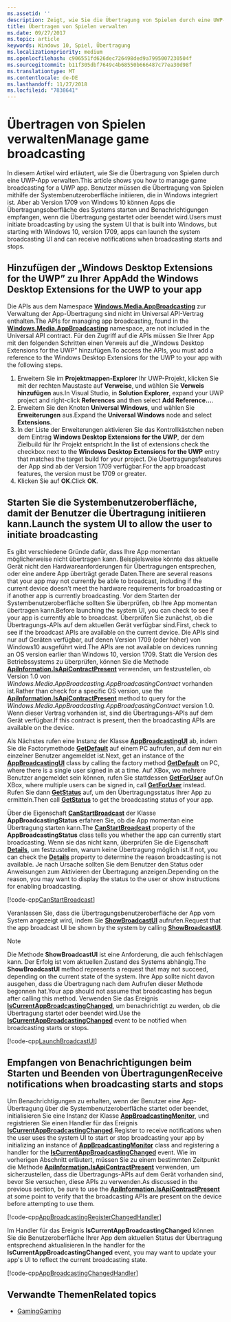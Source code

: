```yaml
---
ms.assetid: ''
description: Zeigt, wie Sie die Übertragung von Spielen durch eine UWP-App verwalten.
title: Übertragen von Spielen verwalten
ms.date: 09/27/2017
ms.topic: article
keywords: Windows 10, Spiel, Übertragung
ms.localizationpriority: medium
ms.openlocfilehash: c906551fd626dec726498ded9a7995007230504f
ms.sourcegitcommit: b11f305dbf7649c4b68550b666487c77ea30d98f
ms.translationtype: MT
ms.contentlocale: de-DE
ms.lasthandoff: 11/27/2018
ms.locfileid: "7838641"
---
```

# <a name="manage-game-broadcasting"></a><span data-ttu-id="d73ca-104">Übertragen von Spielen verwalten</span><span class="sxs-lookup"><span data-stu-id="d73ca-104">Manage game broadcasting</span></span>
<span data-ttu-id="d73ca-105">In diesem Artikel wird erläutert, wie Sie die Übertragung von Spielen durch eine UWP-App verwalten.</span><span class="sxs-lookup"><span data-stu-id="d73ca-105">This article shows you how to manage game broadcasting for a UWP app.</span></span> <span data-ttu-id="d73ca-106">Benutzer müssen die Übertragung von Spielen mithilfe der Systembenutzeroberfläche initiieren, die in Windows integriert ist. Aber ab Version 1709 von Windows 10 können Apps die Übertragungsoberfläche des Systems starten und Benachrichtigungen empfangen, wenn die Übertragung gestartet oder beendet wird.</span><span class="sxs-lookup"><span data-stu-id="d73ca-106">Users must initiate broadcasting by using the system UI that is built into Windows, but starting with Windows 10, version 1709, apps can launch the system broadcasting UI and can receive notifications when broadcasting starts and stops.</span></span>

## <a name="add-the-windows-desktop-extensions-for-the-uwp-to-your-app"></a><span data-ttu-id="d73ca-107">Hinzufügen der „Windows Desktop Extensions for the UWP” zu Ihrer App</span><span class="sxs-lookup"><span data-stu-id="d73ca-107">Add the Windows Desktop Extensions for the UWP to your app</span></span>
<span data-ttu-id="d73ca-108">Die APIs aus dem Namespace **[Windows.Media.AppBroadcasting](https://docs.microsoft.com/uwp/api/windows.media.appbroadcasting)** zur Verwaltung der App-Übertragung sind nicht im Universal API-Vertrag enthalten.</span><span class="sxs-lookup"><span data-stu-id="d73ca-108">The APIs for managing app broadcasting, found in the **[Windows.Media.AppBroadcasting](https://docs.microsoft.com/uwp/api/windows.media.appbroadcasting)** namespace, are not included in the Universal API contract.</span></span> <span data-ttu-id="d73ca-109">Für den Zugriff auf die APIs müssen Sie Ihrer App mit den folgenden Schritten einen Verweis auf die „Windows Desktop Extensions for the UWP” hinzufügen.</span><span class="sxs-lookup"><span data-stu-id="d73ca-109">To access the APIs, you must add a reference to the Windows Desktop Extensions for the UWP to your app with the following steps.</span></span>

1. <span data-ttu-id="d73ca-110">Erweitern Sie im **Projektmappen-Explorer** Ihr UWP-Projekt, klicken Sie mit der rechten Maustaste auf **Verweise**, und wählen Sie **Verweis hinzufügen** aus.</span><span class="sxs-lookup"><span data-stu-id="d73ca-110">In Visual Studio, in **Solution Explorer**, expand your UWP project and right-click **References** and then select **Add Reference...**.</span></span> 
2. <span data-ttu-id="d73ca-111">Erweitern Sie den Knoten **Universal Windows**, und wählen Sie **Erweiterungen** aus.</span><span class="sxs-lookup"><span data-stu-id="d73ca-111">Expand the **Universal Windows** node and select **Extensions**.</span></span>
3. <span data-ttu-id="d73ca-112">In der Liste der Erweiterungen aktivieren Sie das Kontrollkästchen neben dem Eintrag **Windows Desktop Extensions for the UWP**, der dem Zielbuild für Ihr Projekt entspricht.</span><span class="sxs-lookup"><span data-stu-id="d73ca-112">In the list of extensions check the checkbox next to the **Windows Desktop Extensions for the UWP** entry that matches the target build for your project.</span></span> <span data-ttu-id="d73ca-113">Die Übertragungsfeatures der App sind ab der Version 1709 verfügbar.</span><span class="sxs-lookup"><span data-stu-id="d73ca-113">For the app broadcast features, the version must be 1709 or greater.</span></span>
4. <span data-ttu-id="d73ca-114">Klicken Sie auf **OK**.</span><span class="sxs-lookup"><span data-stu-id="d73ca-114">Click **OK**.</span></span>

## <a name="launch-the-system-ui-to-allow-the-user-to-initiate-broadcasting"></a><span data-ttu-id="d73ca-115">Starten Sie die Systembenutzeroberfläche, damit der Benutzer die Übertragung initiieren kann.</span><span class="sxs-lookup"><span data-stu-id="d73ca-115">Launch the system UI to allow the user to initiate broadcasting</span></span>
<span data-ttu-id="d73ca-116">Es gibt verschiedene Gründe dafür, dass Ihre App momentan möglicherweise nicht übertragen kann. Beispielsweise könnte das aktuelle Gerät nicht den Hardwareanforderungen für Übertragungen entsprechen, oder eine andere App überträgt gerade Daten.</span><span class="sxs-lookup"><span data-stu-id="d73ca-116">There are several reasons that your app may not currently be able to broadcast, including if the current device doesn't meet the hardware requirements for broadcasting or if another app is currently broadcasting.</span></span> <span data-ttu-id="d73ca-117">Vor dem Starten der Systembenutzeroberfläche sollten Sie überprüfen, ob Ihre App momentan übertragen kann.</span><span class="sxs-lookup"><span data-stu-id="d73ca-117">Before launching the system UI, you can check to see if your app is currently able to broadcast.</span></span> <span data-ttu-id="d73ca-118">Überprüfen Sie zunächst, ob die Übertragungs-APIs auf dem aktuellen Gerät verfügbar sind.</span><span class="sxs-lookup"><span data-stu-id="d73ca-118">First, check to see if the broadcast APIs are available on the current device.</span></span> <span data-ttu-id="d73ca-119">Die APIs sind nur auf Geräten verfügbar, auf denen Version 1709 (oder höher) von Windows10 ausgeführt wird.</span><span class="sxs-lookup"><span data-stu-id="d73ca-119">The APIs are not available on devices running an OS version earlier than Windows 10, version 1709.</span></span> <span data-ttu-id="d73ca-120">Statt die Version des Betriebssystems zu überprüfen, können Sie die Methode **[ApiInformation.IsApiContractPresent](https://docs.microsoft.com/uwp/api/windows.foundation.metadata.apiinformation.isapicontractpresent)** verwenden, um festzustellen, ob Version 1.0 von *Windows.Media.AppBroadcasting.AppBroadcastingContract* vorhanden ist.</span><span class="sxs-lookup"><span data-stu-id="d73ca-120">Rather than check for a specific OS version, use the **[ApiInformation.IsApiContractPresent](https://docs.microsoft.com/uwp/api/windows.foundation.metadata.apiinformation.isapicontractpresent)** method to query for the *Windows.Media.AppBroadcasting.AppBroadcastingContract* version 1.0.</span></span> <span data-ttu-id="d73ca-121">Wenn dieser Vertrag vorhanden ist, sind die Übertragungs-APIs auf dem Gerät verfügbar.</span><span class="sxs-lookup"><span data-stu-id="d73ca-121">If this contract is present, then the broadcasting APIs are available on the device.</span></span>

<span data-ttu-id="d73ca-122">Als Nächstes rufen eine Instanz der Klasse **[AppBroadcastingUI](https://docs.microsoft.com/uwp/api/windows.media.appbroadcasting.appbroadcastingui)** ab, indem Sie die Factorymethode **[GetDefault](https://docs.microsoft.com/uwp/api/windows.media.appbroadcasting.appbroadcastingui.GetDefault)** auf einem PC aufrufen, auf dem nur ein einzelner Benutzer angemeldet ist.</span><span class="sxs-lookup"><span data-stu-id="d73ca-122">Next, get an instance of the **[AppBroadcastingUI](https://docs.microsoft.com/uwp/api/windows.media.appbroadcasting.appbroadcastingui)** class by calling the factory method **[GetDefault](https://docs.microsoft.com/uwp/api/windows.media.appbroadcasting.appbroadcastingui.GetDefault)** on PC, where there is a single user signed in at a time.</span></span> <span data-ttu-id="d73ca-123">Auf XBox, wo mehrere Benutzer angemeldet sein können, rufen Sie stattdessen **[GetForUser](https://docs.microsoft.com/uwp/api/windows.media.appbroadcasting.appbroadcastingui.getforuser)** auf.</span><span class="sxs-lookup"><span data-stu-id="d73ca-123">On XBox, where multiple users can be signed in, call **[GetForUser](https://docs.microsoft.com/uwp/api/windows.media.appbroadcasting.appbroadcastingui.getforuser)** instead.</span></span> <span data-ttu-id="d73ca-124">Rufen Sie dann **[GetStatus](https://docs.microsoft.com/uwp/api/windows.media.appbroadcasting.appbroadcastingui.GetStatus)** auf, um den Übertragungsstatus Ihrer App zu ermitteln.</span><span class="sxs-lookup"><span data-stu-id="d73ca-124">Then call **[GetStatus](https://docs.microsoft.com/uwp/api/windows.media.appbroadcasting.appbroadcastingui.GetStatus)** to get the broadcasting status of your app.</span></span>

<span data-ttu-id="d73ca-125">Über die Eigenschaft **[CanStartBroadcast](https://docs.microsoft.com/uwp/api/windows.media.appbroadcasting.appbroadcastingstatus.CanStartBroadcast)** der Klasse **AppBroadcastingStatus** erfahren Sie, ob die App momentan eine Übertragung starten kann.</span><span class="sxs-lookup"><span data-stu-id="d73ca-125">The **[CanStartBroadcast](https://docs.microsoft.com/uwp/api/windows.media.appbroadcasting.appbroadcastingstatus.CanStartBroadcast)** property of the **AppBroadcastingStatus** class tells you whether the app can currently start broadcasting.</span></span> <span data-ttu-id="d73ca-126">Wenn sie das nicht kann, überprüfen Sie die Eigenschaft **[Details](https://docs.microsoft.com/uwp/api/windows.media.appbroadcasting.appbroadcastingstatus.Details)**, um festzustellen, warum keine Übertragung möglich ist.</span><span class="sxs-lookup"><span data-stu-id="d73ca-126">If not, you can check the **[Details](https://docs.microsoft.com/uwp/api/windows.media.appbroadcasting.appbroadcastingstatus.Details)** property to determine the reason broadcasting is not available.</span></span> <span data-ttu-id="d73ca-127">Je nach Ursache sollten Sie dem Benutzer den Status oder Anweisungen zum Aktivieren der Übertragung anzeigen.</span><span class="sxs-lookup"><span data-stu-id="d73ca-127">Depending on the reason, you may want to display the status to the user or show instructions for enabling broadcasting.</span></span>

[!code-cpp[CanStartBroadcast](./code/AppBroadcast/cpp/AppBroadcastExampleApp/App.cpp#SnippetCanStartBroadcast)]

<span data-ttu-id="d73ca-128">Veranlassen Sie, dass die Übertragungsbenutzeroberfläche der App vom System angezeigt wird, indem Sie **[ShowBroadcastUI](https://docs.microsoft.com/uwp/api/windows.media.appbroadcasting.appbroadcastingui.ShowBroadcastUI)** aufrufen.</span><span class="sxs-lookup"><span data-stu-id="d73ca-128">Request that the app broadcast UI be shown by the system by calling **[ShowBroadcastUI](https://docs.microsoft.com/uwp/api/windows.media.appbroadcasting.appbroadcastingui.ShowBroadcastUI)**.</span></span>

> [!NOTE] 
> <span data-ttu-id="d73ca-129">Die Methode **ShowBroadcastUI** ist eine Anforderung, die auch fehlschlagen kann. Der Erfolg ist vom aktuellen Zustand des Systems abhängig.</span><span class="sxs-lookup"><span data-stu-id="d73ca-129">The **ShowBroadcastUI** method represents a request that may not succeed, depending on the current state of the system.</span></span> <span data-ttu-id="d73ca-130">Ihre App sollte nicht davon ausgehen, dass die Übertragung nach dem Aufrufen dieser Methode begonnen hat.</span><span class="sxs-lookup"><span data-stu-id="d73ca-130">Your app should not assume that broadcasting has begun after calling this method.</span></span> <span data-ttu-id="d73ca-131">Verwenden Sie das Ereignis **[IsCurrentAppBroadcastingChanged](https://docs.microsoft.com/uwp/api/windows.media.appbroadcasting.appbroadcastingmonitor.IsCurrentAppBroadcastingChanged)**, um benachrichtigt zu werden, ob die Übertragung startet oder beendet wird.</span><span class="sxs-lookup"><span data-stu-id="d73ca-131">Use the **[IsCurrentAppBroadcastingChanged](https://docs.microsoft.com/uwp/api/windows.media.appbroadcasting.appbroadcastingmonitor.IsCurrentAppBroadcastingChanged)** event to be notified when broadcasting starts or stops.</span></span>

[!code-cpp[LaunchBroadcastUI](./code/AppBroadcast/cpp/AppBroadcastExampleApp/App.cpp#SnippetLaunchBroadcastUI)]

## <a name="receive-notifications-when-broadcasting-starts-and-stops"></a><span data-ttu-id="d73ca-132">Empfangen von Benachrichtigungen beim Starten und Beenden von Übertragungen</span><span class="sxs-lookup"><span data-stu-id="d73ca-132">Receive notifications when broadcasting starts and stops</span></span>
<span data-ttu-id="d73ca-133">Um Benachrichtigungen zu erhalten, wenn der Benutzer eine App-Übertragung über die Systembenutzeroberfläche startet oder beendet, initialisieren Sie eine Instanz der Klasse **[AppBroadcastingMonitor](https://docs.microsoft.com/uwp/api/windows.media.appbroadcasting.appbroadcastingmonitor)**, und registrieren Sie einen Handler für das Ereignis **[IsCurrentAppBroadcastingChanged](https://docs.microsoft.com/uwp/api/windows.media.appbroadcasting.appbroadcastingmonitor.IsCurrentAppBroadcastingChanged)**.</span><span class="sxs-lookup"><span data-stu-id="d73ca-133">Register to receive notifications when the user uses the system UI to start or stop broadcasting your app by initializing an instance of **[AppBroadcastingMonitor](https://docs.microsoft.com/uwp/api/windows.media.appbroadcasting.appbroadcastingmonitor)** class and registering a handler for the  **[IsCurrentAppBroadcastingChanged](https://docs.microsoft.com/uwp/api/windows.media.appbroadcasting.appbroadcastingmonitor.IsCurrentAppBroadcastingChanged)** event.</span></span> <span data-ttu-id="d73ca-134">Wie im vorherigen Abschnitt erläutert, müssen Sie zu einem bestimmten Zeitpunkt die Methode **[ApiInformation.IsApiContractPresent](https://docs.microsoft.com/uwp/api/windows.foundation.metadata.apiinformation.isapicontractpresent)** verwenden, um sicherzustellen, dass die Übertragungs-APIs auf dem Gerät vorhanden sind, bevor Sie versuchen, diese APIs zu verwenden.</span><span class="sxs-lookup"><span data-stu-id="d73ca-134">As discussed in the previous section, be sure to use the **[ApiInformation.IsApiContractPresent](https://docs.microsoft.com/uwp/api/windows.foundation.metadata.apiinformation.isapicontractpresent)** at some point to verify that the broadcasting APIs are present on the device before attempting to use them.</span></span> 

[!code-cpp[AppBroadcastingRegisterChangedHandler](./code/AppBroadcast/cpp/AppBroadcastExampleApp/App.cpp#SnippetAppBroadcastingRegisterChangedHandler)]

<span data-ttu-id="d73ca-135">Im Handler für das Ereignis **IsCurrentAppBroadcastingChanged** können Sie die Benutzeroberfläche Ihrer App dem aktuellen Status der Übertragung entsprechend aktualisieren.</span><span class="sxs-lookup"><span data-stu-id="d73ca-135">In the handler for the **IsCurrentAppBroadcastingChanged** event, you may want to update your app's UI to reflect the current broadcasting state.</span></span>

[!code-cpp[AppBroadcastingChangedHandler](./code/AppBroadcast/cpp/AppBroadcastExampleApp/App.cpp#SnippetAppBroadcastingChangedHandler)]

## <a name="related-topics"></a><span data-ttu-id="d73ca-136">Verwandte Themen</span><span class="sxs-lookup"><span data-stu-id="d73ca-136">Related topics</span></span>

* [<span data-ttu-id="d73ca-137">Gaming</span><span class="sxs-lookup"><span data-stu-id="d73ca-137">Gaming</span></span>](index.md)

 

 




